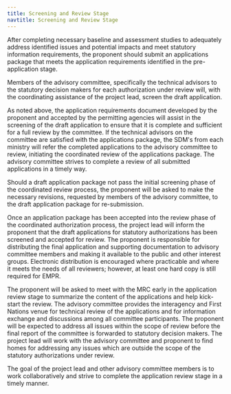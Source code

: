 ```yaml
---
title: Screening and Review Stage
navtitle: Screening and Review Stage
---
```


After completing necessary baseline and assessment studies to adequately address identified issues and potential impacts and meet statutory information requirements, the proponent should submit an applications package that meets the application requirements identified in the pre-application stage.

Members of the advisory committee, specifically the technical advisors to the statutory decision makers for each authorization under review will, with the coordinating assistance of the project lead, screen the draft application.

As noted above, the application requirements document developed by the proponent and accepted by the permitting agencies will assist in the screening of the draft application to ensure that it is complete and sufficient for a full review by the committee. If the technical advisors on the committee are satisfied with the applications package, the SDM's from each ministry will refer the completed applications to the advisory committee to review, initiating the coordinated review of the applications package. The advisory committee strives to complete a review of all submitted applications in a timely way.

Should a draft application package not pass the initial screening phase of the coordinated review process, the proponent will be asked to make the necessary revisions, requested by members of the advisory committee, to the draft application package for re-submission.

Once an application package has been accepted into the review phase of the coordinated authorization process, the project lead will inform the proponent that the draft applications for statutory authorizations has been screened and accepted for review. The proponent is responsible for distributing the final application and supporting documentation to advisory committee members and making it available to the public and other interest groups. Electronic distribution is encouraged where practicable and where it meets the needs of all reviewers; however, at least one hard copy is still required for EMPR.

The proponent will be asked to meet with the MRC early in the application review stage to summarize the content of the applications and help kick-start the review. The advisory committee provides the interagency and First Nations venue for technical review of the applications and for information exchange and discussions among all committee participants. The proponent will be expected to address all issues within the scope of review before the final report of the committee is forwarded to statutory decision makers. The project lead will work with the advisory committee and proponent to find homes for addressing any issues which are outside the scope of the statutory authorizations under review.

The goal of the project lead and other advisory committee members is to work collaboratively and strive to complete the application review stage in a timely manner.

 
